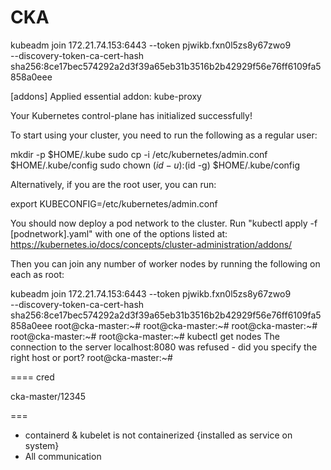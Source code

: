# CKA


kubeadm join 172.21.74.153:6443 --token pjwikb.fxn0l5zs8y67zwo9 \
        --discovery-token-ca-cert-hash sha256:8ce17bec574292a2d3f39a65eb31b3516b2b42929f56e76ff6109fa5858a0eee



[addons] Applied essential addon: kube-proxy

Your Kubernetes control-plane has initialized successfully!

To start using your cluster, you need to run the following as a regular user:

  mkdir -p $HOME/.kube
  sudo cp -i /etc/kubernetes/admin.conf $HOME/.kube/config
  sudo chown $(id -u):$(id -g) $HOME/.kube/config

Alternatively, if you are the root user, you can run:

  export KUBECONFIG=/etc/kubernetes/admin.conf

You should now deploy a pod network to the cluster.
Run "kubectl apply -f [podnetwork].yaml" with one of the options listed at:
  https://kubernetes.io/docs/concepts/cluster-administration/addons/

Then you can join any number of worker nodes by running the following on each as root:

kubeadm join 172.21.74.153:6443 --token pjwikb.fxn0l5zs8y67zwo9 \
        --discovery-token-ca-cert-hash sha256:8ce17bec574292a2d3f39a65eb31b3516b2b42929f56e76ff6109fa5858a0eee
root@cka-master:~#
root@cka-master:~#
root@cka-master:~#
root@cka-master:~#
root@cka-master:~# kubectl get nodes
The connection to the server localhost:8080 was refused - did you specify the right host or port?
root@cka-master:~#



====
cred

cka-master/12345

===

- containerd & kubelet is not containerized {installed as service on system}
- All communication 



